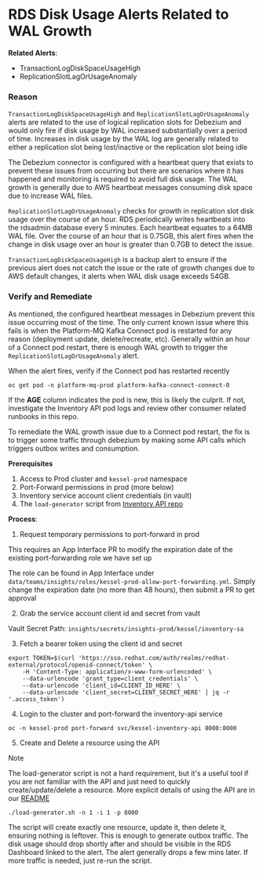 # RDS Disk Usage Alerts Related to WAL Growth

**Related Alerts**:
* TransactionLogDiskSpaceUsageHigh
* ReplicationSlotLagOrUsageAnomaly

### Reason

`TransactionLogDiskSpaceUsageHigh` and `ReplicationSlotLagOrUsageAnomaly` alerts are related to the use of logical replication slots for Debezium and would only fire if disk usage by WAL increased substantially over a period of time. Increases in disk usage by the WAL log are generally related to either a replication slot being lost/inactive or the replication slot being idle

The Debezium connector is configured with a heartbeat query that exists to prevent these issues from occurring but there are scenarios where it has happened and monitoring is required to avoid full disk usage. The WAL growth is generally due to AWS heartbeat messages consuming disk space due to increase WAL files.

`ReplicationSlotLagOrUsageAnomaly` checks for growth in replication slot disk usage over the course of an hour. RDS periodically writes heartbeats into the rdsadmin database every 5 minutes. Each heartbeat equates to a 64MB WAL file. Over the course of an hour that is 0.75GB, this alert fires when the change in disk usage over an hour is greater than 0.7GB to detect the issue.

`TransactionLogDiskSpaceUsageHigh` is a backup alert to ensure if the previous alert does not catch the issue or the rate of growth changes due to AWS default changes, it alerts when WAL disk usage exceeds 54GB.

### Verify and Remediate

As mentioned, the configured heartbeat messages in Debezium prevent this issue occurring most of the time. The only current known issue where this fails is when the Platform-MQ Kafka Connect pod is restarted for any reason (deployment update, delete/recreate, etc). Generally within an hour of a Connect pod restart, there is enough WAL growth to trigger the `ReplicationSlotLagOrUsageAnomaly` alert.

When the alert fires, verify if the Connect pod has restarted recently

```shell
oc get pod -n platform-mq-prod platform-kafka-connect-connect-0
```

If the **AGE** column indicates the pod is new, this is likely the culprit. If not, investigate the Inventory API pod logs and review other consumer related runbooks in this repo.

To remediate the WAL growth issue due to a Connect pod restart, the fix is to trigger some traffic through debezium by making some API calls which triggers outbox writes and consumption.

**Prerequisites**
1. Access to Prod cluster and `kessel-prod` namespace
2. Port-Forward permissions in prod (more below)
3. Inventory service account client credentials (in vault)
4. The `load-generator` script from [Inventory API repo](https://github.com/project-kessel/inventory-api/blob/main/scripts/load-generator.sh)


**Process**:
1. Request temporary permissions to port-forward in prod

This requires an App Interface PR to modify the expiration date of the existing port-forwarding role we have set up

The role can be found in App Interface under `data/teams/insights/roles/kessel-prod-allow-port-forwarding.yml`. Simply change the expiration date (no more than 48 hours), then submit a PR to get approval

2. Grab the service account client id and secret from vault

Vault Secret Path: `insights/secrets/insights-prod/kessel/inventory-sa`

3. Fetch a bearer token using the client id and secret

```shell
export TOKEN=$(curl 'https://sso.redhat.com/auth/realms/redhat-external/protocol/openid-connect/token' \
    -H 'Content-Type: application/x-www-form-urlencoded' \
    --data-urlencode 'grant_type=client_credentials' \
    --data-urlencode 'client_id=CLIENT_ID_HERE' \
    --data-urlencode 'client_secret=CLIENT_SECRET_HERE' | jq -r '.access_token')
```

4. Login to the cluster and port-forward the inventory-api service

```shell
oc -n kessel-prod port-forward svc/kessel-inventory-api 8000:8000
```

5. Create and Delete a resource using the API

>[!NOTE]
> The load-generator script is not a hard requirement, but it's a useful tool if you are not familiar with the API and just need to quickly create/update/delete a resource. More explicit details of using the API are in our [README](../../../README.md)

```shell
./load-generator.sh -n 1 -i 1 -p 8000
```

The script will create exactly one resource, update it, then delete it, ensuring nothing is leftover. This is enough to generate outbox traffic. The disk usage should drop shortly after and should be visible in the RDS Dashboard linked to the alert. The alert generally drops a few mins later. If more traffic is needed, just re-run the script.
